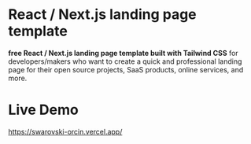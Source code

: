 #  React / Next.js landing page template


 **free React / Next.js landing page template built with Tailwind CSS** for developers/makers who want to create a quick and professional landing page for their open source projects, SaaS products, online services, and more.

 # Live Demo
 https://swarovski-orcin.vercel.app/
 


